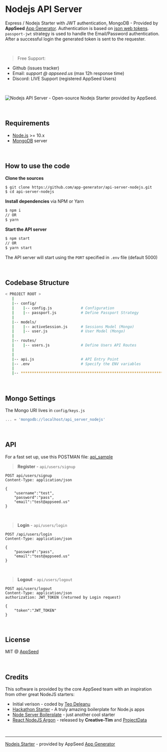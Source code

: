 
# Nodejs API Server

Express / Nodejs Starter with JWT authentication, MongoDB - Provided by **AppSeed** [App Generator](https://appseed.us/app-generator).
Authentication is based on [json web tokens](https://jwt.io). `passport-jwt` strategy is used to handle the Email/Password authentication. After a successful login the generated token is sent to the requester. 

<br />

> Free Support: 

- Github (issues tracker) 
- Email: *support @ appseed.us* (max 12h response time)
- Discord: LIVE Support (registered AppSeed Users) 

<br />

![Nodejs API Server - Open-source Nodejs Starter provided by AppSeed.](https://user-images.githubusercontent.com/51070104/124414813-142aa180-dd5c-11eb-9279-6b082dadc51a.png)

<br />

## Requirements

- [Node.js](https://nodejs.org/) >= 10.x
- [MongoDB](https://www.mongodb.com/) server 

<br />

## How to use the code

**Clone the sources**

```bash
$ git clone https://github.com/app-generator/api-server-nodejs.git
$ cd api-server-nodejs
```

**Install dependencies** via NPM or Yarn

```bash
$ npm i
// OR
$ yarn
```

**Start the API server**

```bash
$ npm start
// OR
$ yarn start
```

The API server will start using the `PORT` specified in `.env` file (default 5000)

<br />

## Codebase Structure

```bash
< PROJECT ROOT >
   |
   |-- config/                              
   |    |-- config.js             # Configuration       
   |    |-- passport.js           # Define Passport Strategy             
   | 
   |-- models/                              
   |    |-- activeSession.js      # Sessions Model (Mongo)              
   |    |-- user.js               # User Model (Mongo) 
   | 
   |-- routes/                              
   |    |-- users.js              # Define Users API Routes
   | 
   | 
   |-- api.js                     # API Entry Point
   |-- .env                       # Specify the ENV variables
   |                        
   |-- ************************************************************************
```

<br />

## Mongo Settings

The Mongo URI lives in `config/keys.js`

```javascript
... = 'mongodb://localhost/api_server_nodejs'
```

<br />

## API

For a fast set up, use this POSTMAN file: [api_sample](https://github.com/app-generator/api-server-nodejs/blob/master/media/api.postman_collection.json)

> **Register** - `api/users/signup`

```
POST api/users/signup
Content-Type: application/json

{
    "username":"test",
    "password":"pass", 
    "email":"test@appseed.us"
}
```

<br />

> **Login** - `api/users/login`

```
POST /api/users/login
Content-Type: application/json

{
    "password":"pass", 
    "email":"test@appseed.us"
}
```

<br />

> **Logout** - `api/users/logout`

```
POST api/users/logout
Content-Type: application/json
authorization: JWT_TOKEN (returned by Login request)

{
    "token":"JWT_TOKEN"
}
```

<br />

## License

MIT @ [AppSeed](https://appseed.us)

<br />

## Credits

This software is provided by the core AppSeed team with an inspiration from other great NodeJS starters: 

- Initial verison - coded by [Teo Deleanu](https://www.linkedin.com/in/teodeleanu/)
- [Hackathon Starter](https://github.com/sahat/hackathon-starter) - A truly amazing boilerplate for Node.js apps
- [Node Server Boilerplate](https://github.com/hagopj13/node-express-boilerplate) - just another cool starter
- [React NodeJS Argon](https://github.com/creativetimofficial/argon-dashboard-react-nodejs) - released by **Creative-Tim** and [ProjectData](https://projectdata.dev/)

<br />

---
[Nodejs Starter](https://appseed.us/boilerplate-code/nodejs-starter) - provided by AppSeed [App Generator](https://appseed.us)
